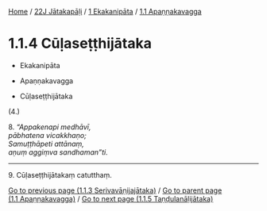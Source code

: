 
[Home](/) / [22J Jātakapāḷi](../...md) / [1 Ekakanipāta](...md) / [1.1 Apaṇṇakavagga](../22J/1/1.1.md)

# 1.1.4 Cūḷaseṭṭhijātaka

* Ekakanipāta

* Apaṇṇakavagga

* Cūḷaseṭṭhijātaka

(4.)

8\. _“Appakenapi medhāvī,_  
_pābhatena vicakkhaṇo;_  
_Samuṭṭhāpeti attānaṃ,_  
_aṇuṃ aggiṃva sandhaman”ti._  


---

9\. Cūḷaseṭṭhijātakaṃ catutthaṃ.



[Go to previous page (1.1.3 Serivavāṇijajātaka)](1.1.3.md) / [Go to parent page (1.1 Apaṇṇakavagga)](../22J/1/1.1.md) / [Go to next page (1.1.5 Taṇḍulanāḷijātaka)](1.1.5.md)


